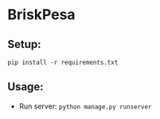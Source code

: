 BriskPesa
====================================

Setup:
------

`pip install -r requirements.txt`

Usage:
------

- Run server: `python manage.py runserver`
